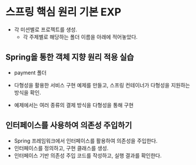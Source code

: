 # 스프링 핵심 원리 기본 EXP
- 각 미션별로 프로젝트를 생성. 
  - 각 주제별로 해당하는 폴더 이름을 아래에 적어놓았다.

## Spring을 통한 객체 지향 원리 적용 실습
- payment 폴더 

- 다형성을 활용한 서비스 구현 예제를 만들고, 스프링 컨테이너가 다형성을 지원하는 방식을 확인. 
- 예제에서는 여러 종류의 결제 방식을 다형성을 통해 구현

## 인터페이스를 사용하여 의존성 주입하기

- Spring 프레임워크에서 인터페이스를 활용하여 의존성을 주입한다. 
- 인터페이스를 정의하고, 구현 클래스를 생성. 
- 인터페이스 기반 의존성 주입 코드를 작성하고, 실행 결과를 확인한다.